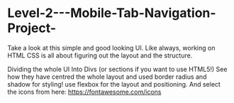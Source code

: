 # Level-2---Mobile-Tab-Navigation-Project-

Take a look at this simple and good looking UI.
Like always, working on HTML CSS is all about figuring out the layout and the structure.

Dividing the whole UI Into Divs (or sections if you want to use HTML5!)
See how they have centred the whole layout and used border radius and shadow
for styling!
    use flexbox for the layout and positioning.
    And select the icons from here: https://fontawesome.com/icons
